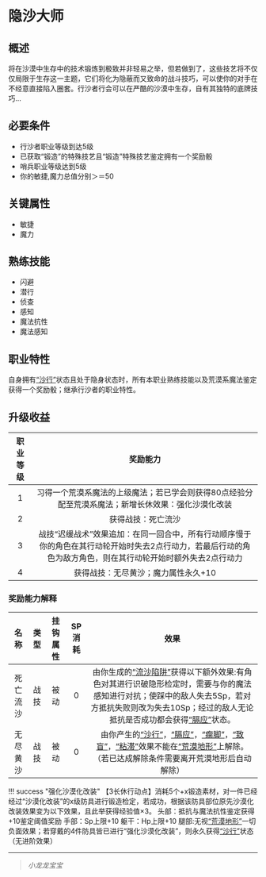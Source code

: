 # 隐沙大师

## 概述

将在沙漠中生存中的技术锻炼到极致并非轻易之举，但若做到了，这些技艺将不仅仅局限于生存这一主题，它们将化为隐蔽而又致命的战斗技巧，可以使你的对手在不经意直接陷入圈套。行沙者行会可以在严酷的沙漠中生存，自有其独特的底牌技巧...

## 必要条件

* 行沙者职业等级到达5级
* 已获取“锻造”的特殊技艺且“锻造”特殊技艺鉴定拥有一个奖励骰
* 哨兵职业等级达到5级
* 你的敏捷,魔力总值分别＞＝50

## 关键属性

* 敏捷
* 魔力

## 熟练技能

* 闪避
* 潜行
* 侦查
* 感知
* 魔法抗性
* 魔法感知

## 职业特性

自身拥有<a href="../../../../status/normal/#沙行" target="_blank">“沙行”</a>状态且处于隐身状态时，所有本职业熟练技能以及荒漠系魔法鉴定获得一个奖励骰；继承行沙者的职业特性。

## 升级收益

职业等级|奖励能力
:--:|:--:
1|习得一个荒漠系魔法的上级魔法；若已学会则获得80点经验分配至荒漠系魔法；新增长休效果：强化沙漠化改装
2|获得战技：死亡流沙
3|战技“迟缓战术”效果追加：在同一回合中，所有行动顺序慢于你的角色在其行动轮开始时失去2点行动力，若最后行动的角色为敌方角色，则在其行动轮开始时额外失去2点行动力
4|获得战技：无尽黄沙；魔力属性永久+10

### 奖励能力解释

名称|类型|挂钩属性|SP消耗|效果
:--:|:--:|:--:|:--:|:--:
死亡流沙|战技|被动|0|由你生成的<a href="../../../../status/terrain/#流沙陷阱" target="_blank">“流沙陷阱”</a>获得以下额外效果:有角色对其进行识破隐形检定时，需要与你的魔法感知进行对抗；使踩中的敌人失去5Sp，若对方抵抗失败则改为失去10Sp；经过的敌人无论抵抗是否成功都会获得<a href="../../../../status/normal/#膈应" target="_blank">“膈应”</a>状态。
无尽黄沙|战技|被动|0|由你产生的<a href="../../../../status/normal/#沙行" target="_blank">“沙行”</a>，<a href="../../../../status/normal/#膈应" target="_blank">“膈应”</a>，<a href="../../../../status/normal/#瘸脚" target="_blank">“瘸脚”</a>，<a href="../../../../status/normal/#致盲" target="_blank">“致盲”</a>，<a href="../../../../status/normal/#粘滞" target="_blank">“粘滞”</a>效果不能在<a href="../../../../status/terrain/#荒漠地形" target="_blank">“荒漠地形”</a>上解除。（若已达成解除条件需要离开荒漠地形后自动解除）

!!! success "强化沙漠化改装"
    【3长休行动点】消耗5个+x锻造素材，对一件已经经过“沙漠化改装”的x级防具进行锻造检定，若成功，根据该防具部位原先沙漠化改装效果变为以下效果，且此举获得经验值×3。
    头部：抵抗与魔法抗性鉴定获得+10鉴定阈值奖励
    手部：Sp上限+10
    躯干：Hp上限+10
    腿部:无视<a href="../../../../status/terrain/#荒漠地形" target="_blank">“荒漠地形”</a>一切负面效果；若穿戴的4件防具皆已进行“强化沙漠化改装”，则永久获得<a href="../../../../status/normal/#沙行" target="_blank">“沙行”</a>状态（无进阶效果）

---

> *小龙龙宝宝*